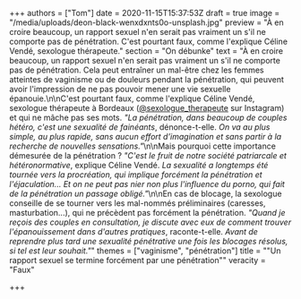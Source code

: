 +++
authors = ["Tom"]
date = 2020-11-15T15:37:53Z
draft = true
image = "/media/uploads/deon-black-wenxdxnts0o-unsplash.jpg"
preview = "À en croire beaucoup, un rapport sexuel n'en serait pas vraiment un s'il ne comporte pas de pénétration. C'est pourtant faux, comme l'explique Céline Vendé, sexologue thérapeute."
section = "On débunke"
text = "À en croire beaucoup, un rapport sexuel n'en serait pas vraiment un s'il ne comporte pas de pénétration. Cela peut entraîner un mal-être chez les femmes atteintes de vaginisme ou de douleurs pendant la pénétration, qui peuvent avoir l'impression de ne pas pouvoir mener une vie sexuelle épanouie.\n\nC'est pourtant faux, comme l'explique Céline Vendé, sexologue thérapeute à Bordeaux ([@sexologue_therapeute](https://www.instagram.com/sexologue_therapeute) sur Instagram) et qui ne mâche pas ses mots. _\"La pénétration, dans beaucoup de couples hétéro, c'est une sexualité de fainéants_, dénonce-t-elle. _On va au plus simple, au plus rapide, sans aucun effort d’imagination et sans partir à la recherche de nouvelles sensations.\"_\n\nMais pourquoi cette importance démesurée de la pénétration ? _\"C'est le fruit de notre société patriarcale et hétéronormative_, explique Céline Vendé. _La sexualité a longtemps été tournée vers la procréation, qui implique forcément la pénétration et l'éjaculation... Et on ne peut pas nier non plus l'influence du porno, qui fait de la pénétration un passage obligé.\"_\n\nEn cas de blocage, la sexologue conseille de se tourner vers les mal-nommés préliminaires (caresses, masturbation...), qui ne précèdent pas forcément la pénétration. _\"Quand je reçois des couples en consultation, je discute avec eux de comment trouver l'épanouissement dans d'autres pratiques_, raconte-t-elle. _Avant de reprendre plus tard une sexualité pénétrative une fois les blocages résolus, si tel est leur souhait.\"_"
themes = ["vaginisme", "pénétration"]
title = "\"Un rapport sexuel se termine forcément par une pénétration\""
veracity = "Faux"

+++
